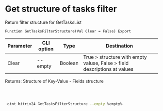 ﻿---
sidebar_position: 27
---

# Get structure of tasks filter
 Return filter structure for GetTasksList



`Function GetTasksFilterStructure(Val Clear = False) Export`

 | Parameter | CLI option | Type | Destination |
 |-|-|-|-|
 | Clear | --empty | Boolean | True > structure with empty valuse, False > field descriptions at values |

 
 Returns: Structure of Key-Value - Fields structure 

<br/>




	


```sh title="CLI command example"
 
 oint bitrix24 GetTasksFilterStructure --empty %empty%

```


